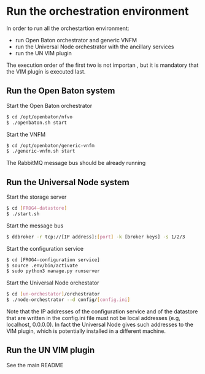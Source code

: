 # Run the orchestration environment
In order to run all the orchestartion environment:
* run Open Baton orchestrator and generic VNFM
* run the Universal Node orchestrator with the ancillary services
* run the UN VIM plugin

The execution order of the first two is not importan , but it is mandatory that the VIM plugin is executed last.

## Run the Open Baton system
Start the Open Baton orchestrator
```sh
$ cd /opt/openbaton/nfvo
$ ./openbaton.sh start
```

Start the VNFM
```sh
$ cd /opt/openbaton/generic-vnfm
$ ./generic-vnfm.sh start
```

The RabbitMQ message bus should be already running

## Run the Universal Node system
Start the storage server
```sh
$ cd [FROG4-datastore]
$ ./start.sh
```

Start the message bus
```sh
$ ddbroker -r tcp://[IP address]:[port] -k [broker keys] -s 1/2/3
```

Start the configuration service
```sh
$ cd [FROG4-configuration service]
$ source .env/bin/activate
$ sudo python3 manage.py runserver
```

Start the Universal Node orchestator
```sh
$ cd [un-orchestator]/orchestrator
$ ./node-orchestrator --d config/[config.ini]
```

Note that the IP addresses of the configuration service and of the datastore that are written in the config.ini file must not be local addresses (e.g, localhost, 0.0.0.0). In fact the Universal Node gives such addresses to the VIM plugin, which is potentially installed in a different machine.

## Run the UN VIM plugin
See the main README

